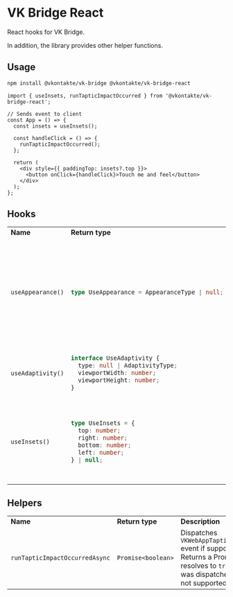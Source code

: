 # VK Bridge React

React hooks for VK Bridge.

In addition, the library provides other helper functions.

## Usage

```sh
npm install @vkontakte/vk-bridge @vkontakte/vk-bridge-react
```

```tsx
import { useInsets, runTapticImpactOccurred } from '@vkontakte/vk-bridge-react';

// Sends event to client
const App = () => {
  const insets = useInsets();

  const handleClick = () => {
    runTapticImpactOccurred();
  };

  return (
    <div style={{ paddingTop: insets?.top }}>
      <button onClick={handleClick}>Touch me and feel</button>
    </div>
  );
};
```

## Hooks

<table>

<tr>
  <td> <b>Name</b> </td>
  <td> <b>Return type</b> </td>
  <td> <b>Description</b> </td>
</tr>

<tr>
  <td> <code>useAppearance()</code> </td>
  <td>

<!-- prettier-ignore -->
  ```ts
  type UseAppearance = AppearanceType | null;
  ```

  </td>
  <td>

<!-- prettier-ignore -->
  Hook listens to update the `appearance` property of the `VKWebAppUpdateConfig` event. It dispatches the `VKWebAppGetConfig` event on first initialization.

<!-- prettier-ignore -->
  > **Note:** hook works only for `vkBridge.isEmbedded()` mode.

  </td>
</tr>

<tr>
  <td> <code>useAdaptivity()</code> </td>
  <td>

<!-- prettier-ignore -->
  ```ts
  interface UseAdaptivity {
    type: null | AdaptivityType;
    viewportWidth: number;
    viewportHeight: number;
  }
  ```

  </td>
  <td> Hook listens to update the <code>adaptivity</code> property of the <code>VKWebAppUpdateConfig</code> event. </td>
</tr>

<tr>
  <td> <code>useInsets()</code> </td>
  <td>

<!-- prettier-ignore -->
  ```ts
  type UseInsets = {
    top: number;
    right: number;
    bottom: number;
    left: number;
  } | null;
  ```

  </td>
  <td>

<!-- prettier-ignore -->
  Hook listens to update the `insets` property of the `VKWebAppUpdateConfig` event.

<!-- prettier-ignore -->
  > **Note:** when the virtual keyboard is visible, _inset_ of _bottom_ corresponds to **0**.

  </td>
</tr>

</table>

## Helpers

<table>

<tr>
  <td> <b>Name</b> </td>
  <td> <b>Return type</b> </td>
  <td> <b>Description</b> </td>
</tr>

<tr>
  <td><code>runTapticImpactOccurredAsync</code></td>
  <td><code>Promise&lt;boolean&gt;</code></td>
  <td>
    Dispatches <code>VKWebAppTapticImpactOccurred</code> event if supported.<br/>
    Returns a Promise that resolves to <code>true</code> if the event was dispatched, or <code>false</code> if not supported.
  </td>
</tr>

</table>
